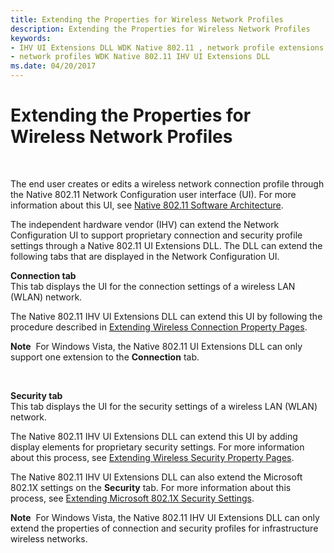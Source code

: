 ```yaml
---
title: Extending the Properties for Wireless Network Profiles
description: Extending the Properties for Wireless Network Profiles
keywords:
- IHV UI Extensions DLL WDK Native 802.11 , network profile extensions
- network profiles WDK Native 802.11 IHV UI Extensions DLL
ms.date: 04/20/2017
---
```


# Extending the Properties for Wireless Network Profiles




 

The end user creates or edits a wireless network connection profile through the Native 802.11 Network Configuration user interface (UI). For more information about this UI, see [Native 802.11 Software Architecture](/previous-versions/windows/hardware/wireless/native-802-11-software-architecture).

The independent hardware vendor (IHV) can extend the Network Configuration UI to support proprietary connection and security profile settings through a Native 802.11 UI Extensions DLL. The DLL can extend the following tabs that are displayed in the Network Configuration UI.

<a href="" id="connection-tab"></a>**Connection tab**  
This tab displays the UI for the connection settings of a wireless LAN (WLAN) network.

The Native 802.11 IHV UI Extensions DLL can extend this UI by following the procedure described in [Extending Wireless Connection Property Pages](extending-wireless-connection-properties.md).

**Note**  For Windows Vista, the Native 802.11 UI Extensions DLL can only support one extension to the **Connection** tab.

 

<a href="" id="security-tab-------"></a>**Security tab**   
This tab displays the UI for the security settings of a wireless LAN (WLAN) network.

The Native 802.11 IHV UI Extensions DLL can extend this UI by adding display elements for proprietary security settings. For more information about this process, see [Extending Wireless Security Property Pages](extending-wireless-security-properties.md).

The Native 802.11 IHV UI Extensions DLL can also extend the Microsoft 802.1X settings on the **Security** tab. For more information about this process, see [Extending Microsoft 802.1X Security Settings](extending-microsoft-802-1x-security-settings.md).

**Note**  For Windows Vista, the Native 802.11 IHV UI Extensions DLL can only extend the properties of connection and security profiles for infrastructure wireless networks.

 

 

 
